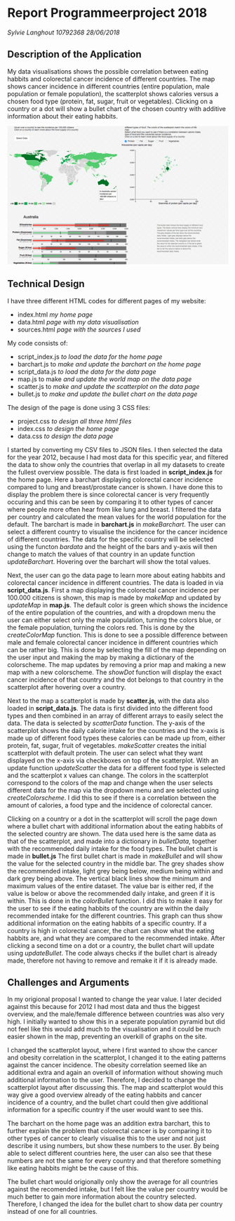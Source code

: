 # Report Programmeerproject 2018
*Sylvie Langhout
10792368
28/06/2018*

## Description of the Application

My data visualisations shows the possible correlation between eating habbits and colorectal cancer incidence of different countries. The map shows cancer incidence in different countries (entire population, male population or female population), the scatterplot shows calories versus a chosen food type (protein, fat, sugar, fruit or vegetables). Clicking on a country or a dot will show a bullet chart of the chosen country with additive information about their eating habbits. 

![](doc/report_screenshot.png)

## Technical Design

I have three different HTML codes for different pages of my website:
- index.html *my home page*
- data.html *page with my data visualisation*
- sources.html *page with the sources I used*

My code consists of:
- script_index.js *to load the data for the home page*
- barchart.js to *make and update the barchart on the home page*
- script_data.js *to load the data for the data page*
- map.js to make *and update the world map on the data page*
- scatter.js to *make and update the scatterplot on the data page*
- bullet.js to *make and update the bullet chart on the data page*

The design of the page is done using 3 CSS files:
- project.css *to design all three html files*
- index.css *to design the home page*
- data.css *to design the data page*

I started by converting my CSV files to JSON files. I then selected the data for the year 2012, because I had most data for this specific year, and filtered the data to show only the countries that overlap in all my datasets to create the fullest overview possible. The data is first loaded in **script_index.js** for the home page. Here a barchart displaying colorectal cancer incidence compared to lung and breast/prostate cancer is shown. I have done this to display the problem there is since colorectal cancer is very frequently occuring and this can be seen by comparing it to other types of cancer where people more often hear from like lung and breast. I filtered the data per country and calculated the mean values for the world population for the default. The barchart is made in **barchart.js** in *makeBarchart*. The user can select a different country to visualise the incidence for the cancer incidence of different countries. The data for the specific country will be selected using the functon *bardata* and the height of the bars and y-axis will then change to match the values of that country in an update function *updateBarchart*. Hovering over the barchart will show the total values.

Next, the user can go the data page to learn more about eating habbits and colorectal cancer incidence in different countries. The data is loaded in via **script_data.js**. First a map displaying the colorectal cancer incidence per 100.000 citizens is shown, this map is made by *makeMap* and updated by *updateMap* in **map.js**. The default color is green which shows the incidence of the entire population of the countries, and with a dropdown menu the user can either select only the male population, turning the colors blue, or the female population, turning the colors red. This is done by the *createColorMap* function. This is done to see a possible difference between male and female colorectal cancer incidence in different countries which can be rather big. This is done by selecting the fill of the map depending on the user input and making the map by making a dictionary of the colorscheme. The map updates by removing a prior map and making a new map with a new colorscheme. The *showDot* function will display the exact cancer incidence of that country and the dot belongs to that country in the scatterplot after hovering over a country.

Next to the map a scatterplot is made by **scatter.js**, with the data also loaded in **script_data.js**. The data is first divided into the different food types and then combined in an array of different arrays to easily select the data. The data is selected by *scatterData* function. The y-axis of the scatterplot shows the daily calorie intake for the countries and the x-axis is made up of different food types these calories can be made up from, either protein, fat, sugar, fruit of vegetables. *makeScatter* creates the initial scatterplot with default protein. The user can select what they want displayed on the x-axis via checkboxes on top of the scatterplot. With an update function *updateScatter* the data for a different food type is selected and the scatterplot x values can change. The colors in the scatterplot correspond to the colors of the map and change when the user selects different data for the map via the dropdown menu and are selected using *createColorscheme*. I did this to see if there is a correlation between the amount of calories, a food type and the incidence of colorectal cancer. 

Clicking on a country or a dot in the scatterplot will scroll the page down where a bullet chart with additional information about the eating habbits of the selected country are shown. The data used here is the same data as that of the scatterplot, and made into a dictionary in *bulletData*, together with the recommended daily intake for the food types. The bullet chart is made in **bullet.js** The first bullet chart is made in *makeBullet* and will show the value for the selected country in the middle bar. The grey shades show the recommended intake, light grey being below, medium being within and dark grey being above. The vertical black lines show the minimum and maximum values of the entire dataset. The value bar is either red, if the value is below or above the recommended daily intake, and green if it is within. This is done in the *colorBullet* function. I did this to make it easy for the user to see if the eating habbits of the country are within the daily recommended intake for the different countries. This graph can thus show additional information on the eating habbits of a specific country. If a country is high in colorectal cancer, the chart can show what the eating habbits are, and what they are compared to the recommended intake. After clicking a second time on a dot or a country, the bullet chart will update using *updateBullet*. The code always checks if the bullet chart is already made, therefore not having to remove and remake it if it is already made.

## Challenges and Arguments

In my origional proposal I wanted to change the year value. I later decided against this because for 2012 I had most data and thus the biggest overview, and the male/female difference between countries was also very high. I initially wanted to show this in a seperate population pyramid but did not feel like this would add much to the visualisation and it could be much easier shown in the map, preventing an overkill of graphs on the site.

I changed the scatterplot layout, where I first wanted to show the cancer and obesity correlation in the scatterplot, I changed it to the eating patterns against the cancer incidence. The obesity correlation seemed like an additional extra and again an overkill of information without showing much additional information to the user. Therefore, I decided to change the scatterplot layout after discussing this. The map and scatterplot would this way give a good overview already of the eating habbits and cancer incidence of a country, and the bullet chart could then give additional information for a specific country if the user would want to see this. 

The barchart on the home page was an addition extra barchart, this to further explain the problem that colorectal cancer is by comparing it to other types of cancer to clearly visualise this to the user and not just describe it using numbers, but show these numbers to the user. By being able to select different countries here, the user can also see that these numbers are not the same for every country and that therefore something like eating habbits might be the cause of this. 

The bullet chart would origionally only show the average for all countries against the recomended intake, but I felt like the value per country would be much better to gain more information about the country selected. Therefore, I changed the idea for the bullet chart to show data per country instead of one for all countries.
